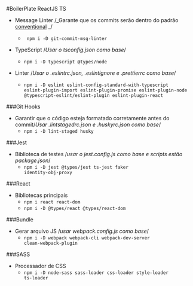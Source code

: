 #BoilerPlate ReactJS TS

- Message Linter /_Garante que os commits serão dentro do padrão [conventional](https://www.conventionalcommits.org/en/v1.0.0/#specification) _/

  - <code> npm i -D git-commit-msg-linter</code>

- TypeScript /_Usar o tsconfig.json como base_/

  - <code>npm i -D typescript @types/node</code>

- Linter /_Usar o .eslintrc.json, .eslintignore e .prettierrc como base_/
  - <code>npm i -D eslint eslint-config-standard-with-typescript eslint-plugin-import eslint-plugin-promise eslint-plugin-node @typescript-eslint/eslint-plugin eslint-plugin-react</code>

###Git Hooks

- Garantir que o código esteja formatado corretamente antes do commit/_Usar .lintstagedrc.json e .huskyrc.json como base_/
  - <code>npm i -D lint-staged husky</code>

###Jest

- Biblioteca de testes /_usar o jest.config.js como base e scripts estão package.json_/
  - <code>npm i -D jest @types/jest ts-jest faker identity-obj-proxy</code>

###React

- Bibliotecas principais
  - <code>npm i react react-dom</code>
  - <code>npm i -D @types/react @types/react-dom</code>

###Bundle

- Gerar arquivo JS /_usar webpack.config.js como base_/
  - <code>npm i -D webpack webpack-cli webpack-dev-server clean-webpack-plugin</code>

###SASS

- Processador de CSS
  - <code>npm i -D node-sass sass-loader css-loader style-loader ts-loader</code>
